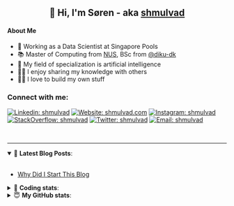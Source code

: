 <h2 align="center">
	👋 Hi, I'm Søren - aka <a href="https://shmulvad.com">shmulvad</a>
</h2>

#### About Me
- 🤖 Working as a Data Scientist at Singapore Pools
- 📚 Master of Computing from [NUS], BSc from [@diku-dk]
- 🧠 My field of specialization is artificial intelligence
- 👨‍🏫 I enjoy sharing my knowledge with others
- 👨‍💻 I love to build my own stuff

### Connect with me:

[![Linkedin: shmulvad](https://img.shields.io/badge/shmulvad-blue?style=flat&logo=Linkedin&logoColor=white)][linkedin]
[![Website: shmulvad.com](https://img.shields.io/badge/shmulvad.com-47CCCC?&style=flat&logo=Google-Chrome&logoColor=white)][website]
[![Instagram: shmulvad](https://img.shields.io/badge/-@shmulvad-purple?style=flat&logo=Instagram&logoColor=white)][instagram]
[![StackOverflow: shmulvad](https://img.shields.io/badge/shmulvad-FE7A16?style=flat&logo=stack-overflow&logoColor=white)][stackOverflow]
[![Twitter: shmulvad](https://img.shields.io/badge/@shmulvad-1ca0f1?style=flat&logo=twitter&logoColor=white)][twitter]
[![Email: shmulvad](https://img.shields.io/badge/shmulvad-D14836?style=flat&logo=gmail&logoColor=white)][mail]

<br />

---

<details open>
 <summary>📕 <b>Latest Blog Posts</b>: </summary>

<br>

<!-- BLOG-POST-LIST:START -->
- [Why Did I Start This Blog](https://shmulvad.com/blog/why-did-start-this-blog)
<!-- BLOG-POST-LIST:END -->

</details>

<!-- --- -->

<details>
 <summary>🤖 <b>Coding stats</b>: </summary>

<br>

NOTE: Doesn't track coding at work or work done in environments such as Jupyter Notebooks.

<!--START_SECTION:waka-->
![Code Time](http://img.shields.io/badge/Code%20Time-1%2C557%20hrs%2027%20mins-blue)

**I'm a Night 🦉** 

```text
🌞 Morning    77 commits     ██░░░░░░░░░░░░░░░░░░░░░░░   9.38% 
🌆 Daytime    267 commits    ████████░░░░░░░░░░░░░░░░░   32.52% 
🌃 Evening    292 commits    █████████░░░░░░░░░░░░░░░░   35.57% 
🌙 Night      185 commits    █████░░░░░░░░░░░░░░░░░░░░   22.53%

```


📊 **This Week I Spent My Time On** 

```text
💬 Programming Languages: 
Other                    1 hr 3 mins         ████████████░░░░░░░░░░░░░   48.41% 
Python                   51 mins             █████████░░░░░░░░░░░░░░░░   39.47% 
HTML                     10 mins             ██░░░░░░░░░░░░░░░░░░░░░░░   8.36% 
Rust                     4 mins              ░░░░░░░░░░░░░░░░░░░░░░░░░   3.27% 
Bash                     0 secs              ░░░░░░░░░░░░░░░░░░░░░░░░░   0.46%

🔥 Editors: 
VS Code                  1 hr 7 mins         █████████████░░░░░░░░░░░░   51.59% 
Zsh                      1 hr 3 mins         ████████████░░░░░░░░░░░░░   48.41%

🐱‍💻 Projects: 
overvaagning-admin       1 hr 9 mins         █████████████░░░░░░░░░░░░   52.97% 
Terminal                 38 mins             ███████░░░░░░░░░░░░░░░░░░   29.24% 
aoc                      15 mins             ███░░░░░░░░░░░░░░░░░░░░░░   11.67% 
hit-locator              8 mins              █░░░░░░░░░░░░░░░░░░░░░░░░   6.12%

```


 Last Updated on 23/08/2022 18:49:51 UTC
<!--END_SECTION:waka-->

</details>

<!-- --- -->

<details>
 <summary>😇 <b>My GitHub stats</b>: </summary>

<br>

<img align="left" alt="shmulvad's Github Stats" src="https://github-readme-stats.vercel.app/api?username=shmulvad&show_icons=true&hide_border=true" />

</details>



[website]: https://shmulvad.com
[twitter]: https://twitter.com/shmulvad
[linkedin]: https://linkedin.com/in/shmulvad
[instagram]: https://instagram.com/shmulvad
[stackOverflow]: https://stackoverflow.com/users/9248793/shmulvad
[mail]: mailto:shmulvad@gmail.com
[@diku-dk]: https://github.com/diku-dk
[github]: https://github.com/shmulvad
[NUS]: https://www.nus.edu.sg